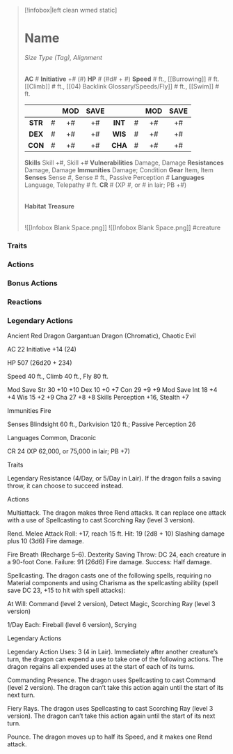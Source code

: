 > [!infobox|left clean wmed static]
> # Name
> *Size Type (Tag), Alignment*
> 
> | |
> | - |
> **AC** # **Initiative** +# (#)
> **HP** # (#d# + #)
> **Speed** # ft., [[Burrowing]] # ft. [[Climb]] # ft., [[04) Backlink Glossary/Speeds/Fly]] # ft., [[Swim]] # ft.
> 
> | | | MOD | SAVE | | | MOD | SAVE |
> | :-: | :-: | :-: | :-: | :-: | :-: | :-: | :-: |
> | **STR** | # | +# | +# | **INT** | # | +# | +# | 
> | **DEX** | # | +# | +# | **WIS** | # | +# | +# |
> | **CON** | # | +# | +# | **CHA** | # | +# | +# |
> **Skills** Skill +#, Skill +#
> **Vulnerabilities** Damage, Damage
> **Resistances** Damage, Damage
> **Immunities** Damage; Condition
> **Gear** Item, Item
> **Senses** Sense #, Sense # ft., Passive Perception #
> **Languages** Language, Telepathy # ft.
> **CR** # (XP #, or # in lair; PB +#)
>
> | |
> | - |
> **Habitat**
> **Treasure**
> 
> | |
> | - |
> ![[Infobox Blank Space.png]]
> ![[Infobox Blank Space.png]]
> #creature 


### Traits
### Actions
### Bonus Actions
### Reactions
### Legendary Actions
Ancient Red Dragon
Gargantuan Dragon (Chromatic), Chaotic Evil

AC 22 Initiative +14 (24)

HP 507 (26d20 + 234)

Speed 40 ft., Climb 40 ft., Fly 80 ft.

Mod	Save
Str	30	+10	+10
Dex	10	+0	+7
Con	29	+9	+9
Mod	Save
Int	18	+4	+4
Wis	15	+2	+9
Cha	27	+8	+8
Skills Perception +16, Stealth +7

Immunities Fire

Senses Blindsight 60 ft., Darkvision 120 ft.; Passive Perception 26

Languages Common, Draconic

CR 24 (XP 62,000, or 75,000 in lair; PB +7)

Traits

Legendary Resistance (4/Day, or 5/Day in Lair). If the dragon fails a saving throw, it can choose to succeed instead.

Actions

Multiattack. The dragon makes three Rend attacks. It can replace one attack with a use of Spellcasting to cast Scorching Ray (level 3 version).

Rend. Melee Attack Roll: +17, reach 15 ft. Hit: 19 (2d8 + 10) Slashing damage plus 10 (3d6) Fire damage.

Fire Breath (Recharge 5–6). Dexterity Saving Throw: DC 24, each creature in a 90-foot Cone. Failure: 91 (26d6) Fire damage. Success: Half damage.

Spellcasting. The dragon casts one of the following spells, requiring no Material components and using Charisma as the spellcasting ability (spell save DC 23, +15 to hit with spell attacks):

At Will: Command (level 2 version), Detect Magic, Scorching Ray (level 3 version)

1/Day Each: Fireball (level 6 version), Scrying

Legendary Actions

Legendary Action Uses: 3 (4 in Lair). Immediately after another creature’s turn, the dragon can expend a use to take one of the following actions. The dragon regains all expended uses at the start of each of its turns.

Commanding Presence. The dragon uses Spellcasting to cast Command (level 2 version). The dragon can’t take this action again until the start of its next turn.

Fiery Rays. The dragon uses Spellcasting to cast Scorching Ray (level 3 version). The dragon can’t take this action again until the start of its next turn.

Pounce. The dragon moves up to half its Speed, and it makes one Rend attack.